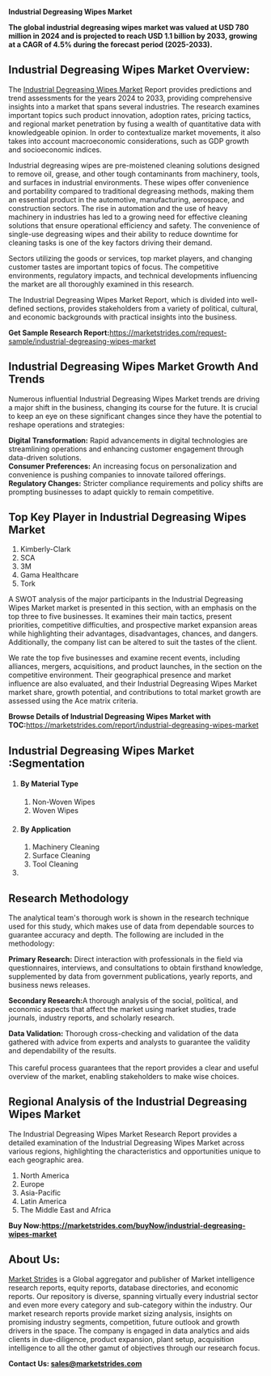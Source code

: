 <p><strong>Industrial Degreasing Wipes Market</strong></p>
<p><strong>The global industrial degreasing wipes market was valued at USD 780 million in 2024 and is projected to reach USD 1.1 billion by 2033, growing at a CAGR of 4.5% during the forecast period (2025-2033).</strong></p>
<h2>Industrial Degreasing Wipes Market Overview:</h2>
<p>The <a href="https://marketstrides.com/report/industrial-degreasing-wipes-market">Industrial Degreasing Wipes Market</a> Report provides predictions and trend assessments for the years 2024 to 2033, providing comprehensive insights into a market that spans several industries. The research examines important topics such product innovation, adoption rates, pricing tactics, and regional market penetration by fusing a wealth of quantitative data with knowledgeable opinion. In order to contextualize market movements, it also takes into account macroeconomic considerations, such as GDP growth and socioeconomic indices.</p>
<p>Industrial degreasing wipes are pre-moistened cleaning solutions designed to remove oil, grease, and other tough contaminants from machinery, tools, and surfaces in industrial environments. These wipes offer convenience and portability compared to traditional degreasing methods, making them an essential product in the automotive, manufacturing, aerospace, and construction sectors. The rise in automation and the use of heavy machinery in industries has led to a growing need for effective cleaning solutions that ensure operational efficiency and safety. The convenience of single-use degreasing wipes and their ability to reduce downtime for cleaning tasks is one of the key factors driving their demand.</p>
<p>Sectors utilizing the goods or services, top market players, and changing customer tastes are important topics of focus. The competitive environments, regulatory impacts, and technical developments influencing the market are all thoroughly examined in this research.</p>
<p>The Industrial Degreasing Wipes Market Report, which is divided into well-defined sections, provides stakeholders from a variety of political, cultural, and economic backgrounds with practical insights into the business.</p>
<p><strong>Get Sample Research Report:</strong><a href="https://marketstrides.com/request-sample/industrial-degreasing-wipes-market">https://marketstrides.com/request-sample/industrial-degreasing-wipes-market</a></p>
<h2>Industrial Degreasing Wipes Market Growth And Trends</h2>
<p>Numerous influential Industrial Degreasing Wipes Market trends are driving a major shift in the business, changing its course for the future. It is crucial to keep an eye on these significant changes since they have the potential to reshape operations and strategies:</p>
<p><strong>Digital Transformation:</strong> Rapid advancements in digital technologies are streamlining operations and enhancing customer engagement through data-driven solutions.<br /><strong>Consumer Preferences:</strong> An increasing focus on personalization and convenience is pushing companies to innovate tailored offerings.<br /><strong>Regulatory Changes:</strong> Stricter compliance requirements and policy shifts are prompting businesses to adapt quickly to remain competitive.</p>
<h2>Top Key Player in Industrial Degreasing Wipes Market</h2>
<ol>
<li>Kimberly-Clark</li>
<li>SCA</li>
<li>3M</li>
<li>Gama Healthcare</li>
<li>Tork</li>
</ol>
<p>A SWOT analysis of the major participants in the Industrial Degreasing Wipes Market market is presented in this section, with an emphasis on the top three to five businesses. It examines their main tactics, present priorities, competitive difficulties, and prospective market expansion areas while highlighting their advantages, disadvantages, chances, and dangers. Additionally, the company list can be altered to suit the tastes of the client.</p>
<p>We rate the top five businesses and examine recent events, including alliances, mergers, acquisitions, and product launches, in the section on the competitive environment. Their geographical presence and market influence are also evaluated, and their Industrial Degreasing Wipes Market market share, growth potential, and contributions to total market growth are assessed using the Ace matrix criteria.</p>
<p><strong>Browse Details of Industrial Degreasing Wipes Market with TOC:</strong><a href="https://marketstrides.com/report/industrial-degreasing-wipes-market">https://marketstrides.com/report/industrial-degreasing-wipes-market</a></p>
<h2>Industrial Degreasing Wipes Market :Segmentation</h2>
<ol>
<li>
<h4>By Material Type</h4>
<ol>
<li>Non-Woven Wipes</li>
<li>Woven Wipes</li>
</ol>
</li>
<li>
<h4>By Application</h4>
<ol>
<li>Machinery Cleaning</li>
<li>Surface Cleaning</li>
<li>Tool Cleaning</li>
</ol>
</li>
<li></li>
</ol>
<h2>Research Methodology</h2>
<p>The analytical team's thorough work is shown in the research technique used for this study, which makes use of data from dependable sources to guarantee accuracy and depth. The following are included in the methodology:</p>
<p><strong>Primary Research:</strong> Direct interaction with professionals in the field via questionnaires, interviews, and consultations to obtain firsthand knowledge, supplemented by data from government publications, yearly reports, and business news releases.</p>
<p><strong>Secondary Research:</strong>A&nbsp;thorough analysis of the social, political, and economic aspects that affect the market using market studies, trade journals, industry reports, and scholarly research.</p>
<p><strong>Data Validation:</strong>&nbsp;Thorough cross-checking and validation of the data gathered with advice from experts and analysts to guarantee the validity and dependability of the results. <br /><br />This careful process guarantees that the report provides a clear and useful overview of the market, enabling stakeholders to make wise choices.</p>
<h2>Regional Analysis of the Industrial Degreasing Wipes Market</h2>
<p>The Industrial Degreasing Wipes Market Research Report provides a detailed examination of the Industrial Degreasing Wipes Market across various regions, highlighting the characteristics and opportunities unique to each geographic area.</p>
<ol>
<li>North America</li>
<li>Europe</li>
<li>Asia-Pacific</li>
<li>Latin America</li>
<li>The Middle East and Africa</li>
</ol>
<p><strong>Buy Now:<a href="https://marketstrides.com/buyNow/industrial-degreasing-wipes-market?price=single_price">https://marketstrides.com/buyNow/industrial-degreasing-wipes-market</a></strong></p>
<h2>About Us:</h2>
<p><a href="https://marketstrides.com/">Market Strides</a> is a Global aggregator and publisher of Market intelligence research reports, equity reports, database directories, and economic reports. Our repository is diverse, spanning virtually every industrial sector and even more every category and sub-category within the industry. Our market research reports provide market sizing analysis, insights on promising industry segments, competition, future outlook and growth drivers in the space. The company is engaged in data analytics and aids clients in due-diligence, product expansion, plant setup, acquisition intelligence to all the other gamut of objectives through our research focus.</p>
<p><strong>Contact Us: <a href="mailto:sales@marketstrides.com">sales@marketstrides.com</a></strong></p>
